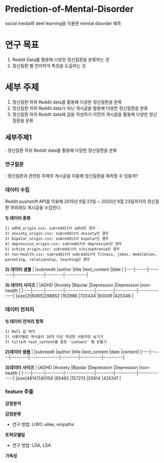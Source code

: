 # Prediction-of-Mental-Disorder
social media와 deel learning을 이용한 mental disorder 예측


# 연구 목표
1. Reddit Data를 활용해 다양한 정신질환을 분류하는 것
2. 정신질환 별 언어학적 특징을 도출하는 것   

# 세부 주제
1. 정신질환 하위 Reddit data를 활용해 다양한 정신질환을 분류
2. 정신질환 하위 Reddit data가 아닌 게시글을 활용해 다양한 정신질환을 분류
3. 정신질환 하위 Reddit data에 글을 작성하기 이전의 게시글을 활용해 다양한 정신 질환을 분류   

## 세부주제1
: 정신질환 하위 Reddit data를 활용해 다양한 정신질환을 분류   

### 연구질문
: 정신질환과 관련된 주제의 게시글을 이용해 정신질환을 예측할 수 있을까?   

### 데이터 수집
Reddit pushshift API을 이용해 2015년 9월 23일 ~ 2020년 9월 23일까지의 정신질환 하위레딧 게시글을 수집힌다.   

**1) 데이터 종류**    
```
1) adhd_origin.csv: subreddit이 adhd인 경우   
2) anxiety_origin.csv: subreddit이 anxiety인 경우     
3) bipolar_origin.csv: subreddit이 bipolar인 경우   
4) depression_origin.csv: subreddit이 depression인 경우
5) schizo_origin.csv: subreddit이 schizophrenia인 경우
6) non-health.csv: subreddit이 subreddit이 fitness, jokes, meditation, parenting, relationship, teaching인 경우
```

**2) 데이터 샘플**
| 	 |subreedit	|author	|title	|text_content	|date	|
|----|------|---------|---------------|---------|-----------|    


**3) 데이터 사이즈**
| 	 |ADHD	|Anxiety	|Bipolar	|Depression	|Depression	|non-health    |
|----|------|---------|---------------|---------|-----------|--------------|
|size|256065|298852   |162986	|720434	|60009	|425346	|    

### 데이터 전처리

**1) 데이터 전처리 항목**
```
1) Null 값 제거
2) 사용자별로 게시글이 10개 이상 작성한 사용자만 남기기
3) title과 text_content를 합친 'content' 행 만들기
```

**2)데이터 샘플**
| 	 |subreedit	|author	|title	|text_content	|date	|content|
|----|------|---------|---------------|---------|-----------|----------|   

**3)데이터 사이즈**
| 	 |ADHD	|Anxiety	|Bipolar	|Depression	|Depression	|non-health    |
|----|------|---------|---------------|---------|-----------|--------------|
|size|48147|40158   |65460	|157213	|20614	|425341	|    


### feature 추출
**감정분석**

**감정분류**
- 연구 방법: LIWC-alike, empaths

**토픽모델링**
- 연구 방법: LDA, LSA

**가독성**
